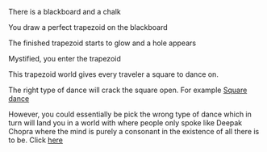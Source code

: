 There is a blackboard and a chalk

You draw a perfect trapezoid on the blackboard

The finished trapezoid starts to glow and a hole appears

Mystified, you enter the trapezoid

This trapezoid world gives every traveler a square to dance on. 

The right type of dance will crack the square open. 
For example [Square dance](https://en.wikipedia.org/wiki/Square_dance)

However, you could essentially be pick the wrong type 
of dance which in turn will land you
in a world with where people only spoke like Deepak Chopra 
where the mind is purely a consonant in the existence 
of all there is to be. 
Click [here](create-your-own-adventure/english/train-ride/train-ride.md)
